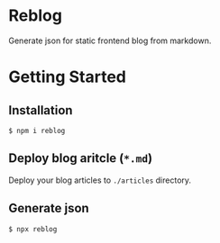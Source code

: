# Reblog
Generate json for static frontend blog from markdown.

# Getting Started
## Installation
```
$ npm i reblog
```

## Deploy blog aritcle (`*.md`)
Deploy your blog articles to `./articles` directory.

## Generate json
```
$ npx reblog
```

